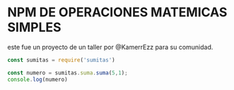 # NPM DE OPERACIONES MATEMICAS SIMPLES

este fue un proyecto de un taller por @KamerrEzz para su comunidad.

```js
const sumitas = require('sumitas')

const numero = sumitas.suma.suma(5,1);
console.log(numero)


```
